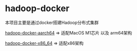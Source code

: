# hadoop-docker

本项目主要是通过docker搭建Hadoop分布式集群

[hadoop-docker-aarch64](https://github.com/Weihong-Liu/hadoop-docker/tree/main/hadoop-docker-aarch64) => 适配MacOS M1芯片 以及 arm64架构

[hadoop-docker-x86_64](https://github.com/Weihong-Liu/hadoop-docker/tree/main/hadoop-docker-x86_64) => 适配x86架构